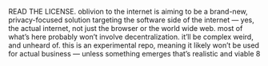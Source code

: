 READ THE LICENSE.
oblivion to the internet is aiming to be a brand-new, privacy-focused solution targeting the software side of the internet — yes, the actual internet, not just the browser or the world wide web.
most of what’s here probably won’t involve decentralization. it’ll be complex weird, and unheard of. this is an experimental repo, meaning it likely won’t be used for actual business — unless something emerges that’s realistic and viable
8
